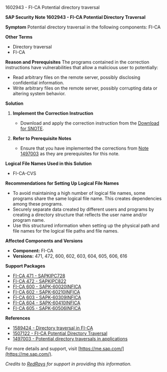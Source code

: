 1602943 - FI-CA Potential directory traversal

**SAP Security Note 1602943 - FI-CA Potential Directory Traversal**

**Symptom**
Potential directory traversal in the following components: FI-CA

**Other Terms**
- Directory traversal
- FI-CA

**Reason and Prerequisites**
The programs contained in the correction instructions have vulnerabilities that allow a malicious user to potentially:
- Read arbitrary files on the remote server, possibly disclosing confidential information.
- Write arbitrary files on the remote server, possibly corrupting data or altering system behavior.

**Solution**
1. **Implement the Correction Instruction**
   - Download and apply the correction instruction from the [Download for SNOTE](https://notesdownloads.sap.com/note/0040000009518942017).

2. **Refer to Prerequisite Notes**
   - Ensure that you have implemented the corrections from [Note 1497003](https://me.sap.com/notes/1497003) as they are prerequisites for this note.

**Logical File Names Used in this Solution**
- FI-CA-CVS

**Recommendations for Setting Up Logical File Names**
- To avoid maintaining a high number of logical file names, some programs share the same logical file name. This creates dependencies among these programs.
- Securely separate data created by different users and programs by creating a directory structure that reflects the user name and/or program name.
- Use this structured information when setting up the physical path and file names for the logical file paths and file names.

**Affected Components and Versions**
- **Component:** FI-CA
- **Versions:** 471, 472, 600, 602, 603, 604, 605, 606, 616

**Support Packages**
- [FI-CA 471 - SAPKIPC728](https://me.sap.com/supportpackage/SAPKIPC728)
- [FI-CA 472 - SAPKIPC822](https://me.sap.com/supportpackage/SAPKIPC822)
- [FI-CA 600 - SAPK-60020INFICA](https://me.sap.com/supportpackage/SAPK-60020INFICA)
- [FI-CA 602 - SAPK-60210INFICA](https://me.sap.com/supportpackage/SAPK-60210INFICA)
- [FI-CA 603 - SAPK-60309INFICA](https://me.sap.com/supportpackage/SAPK-60309INFICA)
- [FI-CA 604 - SAPK-60410INFICA](https://me.sap.com/supportpackage/SAPK-60410INFICA)
- [FI-CA 605 - SAPK-60506INFICA](https://me.sap.com/supportpackage/SAPK-60506INFICA)

**References**
- [1589424 - Directory traversal in FI-CA](https://me.sap.com/notes/1589424)
- [1507122 - FI-CA Potential Directory Traversal](https://me.sap.com/notes/1507122)
- [1497003 - Potential directory traversals in applications](https://me.sap.com/notes/1497003)

For more details and support, visit [https://me.sap.com/](https://me.sap.com/).

*Credits to [RedRays](https://redrays.io) for support in providing this information.*